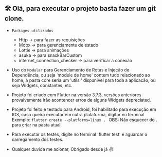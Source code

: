 <h2>🛠️ Olá, para executar o projeto basta fazer um git clone.</h2>

- `Packages utilizados`
  - Http -> para fazer as requisições
  - Mobx -> para gerenciamente de estado
  - Lottie -> para animações
  - asuka -> para snackBarCustom 
  - internet_connection_checker -> para verificar a conexão 
- Uso do `Modular` para Gerenciamento de Rotas e Injeção de Dependência, ou seja 'module de home' contem tudo relacionado ao home, a pasta core seria um 'utils ' disponivel para toda a aplicacão, ou seja Widgets, constantes, etc.

- Projeto foi criado com Flutter na versão 3.7.3, versões anteriores provalvemente irão acontencer erros de alguns Widgets depreciated.

- Projeto foi feito e testado para Android, foi habilitado para execução em IOS, caso queira executar em outra plataforma, digitar no terminal Exemplo: `flutter create --platforms=linux . ` OBS: Não esquecer do . para criar na pasta atual.

- Para executar os testes, digite no terminal 'flutter test' e aguardar o carregamento dos testes.

- Qualquer duvida me acionar, Obrigado desde já ✌️!


   </p>









